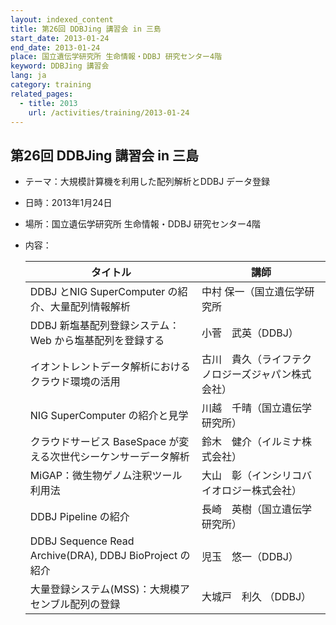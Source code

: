 ```yaml
---
layout: indexed_content
title: 第26回 DDBJing 講習会 in 三島
start_date: 2013-01-24
end_date: 2013-01-24
place: 国立遺伝学研究所 生命情報・DDBJ 研究センター4階
keyword: DDBJing 講習会
lang: ja
category: training
related_pages:
  - title: 2013
    url: /activities/training/2013-01-24
---
```


## 第26回 DDBJing 講習会 in 三島 <a name="26"></a>

-   テーマ：大規模計算機を利用した配列解析とDDBJ データ登録
-   日時：2013年1月24日
-   場所：国立遺伝学研究所 生命情報・DDBJ 研究センター4階
-   内容：

    | タイトル | 講師 |
    |----|----|
    | DDBJ とNIG SuperComputer の紹介、大量配列情報解析 | 中村 保一（国立遺伝学研究所 |
    | DDBJ 新塩基配列登録システム：Web から塩基配列を登録する | 小菅　武英（DDBJ） |
    | イオントレントデータ解析におけるクラウド環境の活用 | 古川　貴久（ライフテクノロジーズジャパン株式会社） |
    | NIG SuperComputer の紹介と見学 | 川越　千晴（国立遺伝学研究所） |
    | クラウドサービス BaseSpace が変える次世代シーケンサーデータ解析 | 鈴木　健介（イルミナ株式会社）|
    | MiGAP：微生物ゲノム注釈ツール利用法  | 大山　彰（インシリコバイオロジー株式会社） |
    | DDBJ Pipeline の紹介                                            | 長崎　英樹（国立遺伝学研究所） |
    | DDBJ Sequence Read Archive(DRA), DDBJ BioProject の紹介 | 児玉　悠一（DDBJ） |
    | 大量登録システム(MSS)：大規模アセンブル配列の登録 | 大城戸　利久 （DDBJ） |